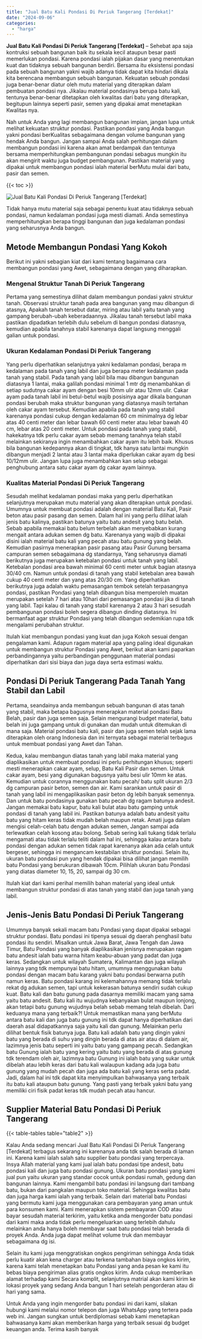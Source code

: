 ```yaml
---
title: "Jual Batu Kali Pondasi Di Periuk Tangerang [Terdekat]"
date: "2024-09-06"
categories: 
  - "harga"
---
```


**Jual Batu Kali Pondasi Di Periuk Tangerang \[Terdekat\]** – Sehebat apa saja kontruksi sebuah bangunan baik itu sekala kecil ataupun besar pasti memerlukan pondasi. Karena pondasi ialah pijakan dasar yang menentukan kuat dan tidaknya sebuah bangunan berdiri. Bersama itu eksistensi pondasi pada sebuah bangunan yakni wajib adanya tidak dapat kita hindari dikala kita berencana membangun sebuah bangunan. Kekuatan sebuah pondasi juga benar-benar diatur oleh mutu material yang diterapkan dalam pembuatan pondasi nya. Jikalau material pondasinya berupa batu kali, tentunya benar-benar ditetapkan oleh kwalitas dari batu yang diterapkan, begitupun lainnya seperti pasir, semen yang dipakai amat menetapkan Kwalitas nya.

Nah untuk Anda yang lagi membangun bangunan impian, jangan lupa untuk melihat kekuatan struktur pondasi. Pastikan pondasi yang Anda bangun yakni pondasi berKualitas sebagaimana dengan volume bangunan yang hendak Anda bangun. Jangan sampai Anda salah perhitungan dalam membangun pondasi ini karena akan amat berdampak dan tentunya bersama memperhitungkan pembangunan pondasi sebagus mungkin itu akan mengirit waktu juga budget pembangunan. Pastikan material yang dipakai untuk membangun pondasi ialah material berMutu mulai dari batu, pasir dan semen.

{{< toc >}}

![Jual Batu Kali Pondasi Di Periuk Tangerang [Terdekat]](/images/jual-batu-kali-35.png)

Tidak hanya mutu material saja sebagai penentu kuat atau tidaknya sebuah pondasi, namun kedalaman pondasi juga mesti diamati. Anda semestinya memperhitungkan berapa tinggi bangunan dan juga kedalaman pondasi yang seharusnya Anda bangun.

## Metode Membangun Pondasi Yang Kokoh

Berikut ini yakni sebagian kiat dari kami tentang bagaimana cara membangun pondasi yang Awet, sebagaimana dengan yang diharapkan.

### Mengenal Struktur Tanah Di Periuk Tangerang

Pertama yang semestinya dilihat dalam membangun pondasi yakni struktur tanah. Observasi struktur tanah pada area bangunan yang mau dibangun di atasnya, Apakah tanah tersebut datar, miring atau labil yaitu tanah yang gampang berubah-ubah keberadaannya. Jikalau tanah tersebut labil maka pastikan dipadatkan terlebih dulu sebelum di bangun pondasi diatasnya, kemudian apabila tanahnya stabil karenanya dapat langsung menggali galian untuk pondasi.

### Ukuran Kedalaman Pondasi Di Periuk Tangerang

Yang perlu diperhatikan selanjutnya yakni kedalaman pondasi, berapa m kedalaman pada tanah yang labil dan juga berapa meter kedalaman pada tanah yang stabil. Pada tanah yang labil bila mau dibangun bangunan diatasnya 1 lantai, maka galilah pondasi minimal 1 mtr dg menambahkan di setiap sudutnya cakar ayam dengan besi 10mm ulir atau 12mm ulir. Cakar ayam pada tanah labil ini betul-betul wajib posisinya agar dikala bangunan pondasi berubah maka struktur bangunan yang diatasnya masih tertahan oleh cakar ayam tersebut. Kemudian apabila pada tanah yang stabil karenanya pondasi cukup dengan kedalaman 60 cm minimalnya dg lebar atas 40 centi meter dan lebar bawah 60 centi meter atau lebar bawah 40 cm, lebar atas 20 centi meter. Untuk pondasi pada tanah yang stabil, hakekatnya tdk perlu cakar ayam sebab memang tanahnya telah stabil melainkan sekiranya ingin menambahkan cakar ayam itu lebih baik. Khusus bila bangunan kedepannya akan di tingkat, tdk hanya satu lantai mungkin dibangun menjadi 2 lantai atau 3 lantai maka diperlukan cakar ayam dg besi 10/12mm ulir. Jangan lupa juga menambahkan kan selup sebagai penghubung antara satu cakar ayam dg cakar ayam lainnya.

### Kualitas Material Pondasi Di Periuk Tangerang

Sesudah melihat kedalaman pondasi maka yang perlu diperhatikan selanjutnya merupakan mutu material yang akan diterapkan untuk pondasi. Umumnya untuk membuat pondasi adalah dengan material Batu Kali, Pasir beton atau pasir pasang dan semen. Dalam hal ini yang perlu dilihat ialah jenis batu kalinya, pastikan batunya yaitu batu andesit yang batu belah. Sebab apabila memakai batu belum terbelah akan menyebabkan kurang mengait antara adukan semen dg batu. Karenanya yang wajib di dipakai disini ialah material batu kali yang pecah atau batu gunung yang belah. Kemudian pasirnya menerapkan pasir pasang atau Pasir Gunung bersama campuran semen sebagaimana dg standarnya, Yang seharusnya diamati berikutnya juga merupakan ketebalan pondasi untuk tanah yang labil. Ketebalan pondasi area bawah minimal 60 centi meter untuk bagian atasnya 30/40 cm. Namun untuk pondasi di tanah yang stabil ketebalan area bawah cukup 40 centi meter dan yang atas 20/30 cm. Yang diperhatikan berikutnya juga adalah waktu pemasangan tembok setelah terpasangnya pondasi, pastikan Pondasi yang telah dibangun bisa memperoleh muatan merupakan setelah 7 hari atau 10hari dari pemasangan pondasi jika di tanah yang labil. Tapi kalau di tanah yang stabil karenanya 2 atau 3 hari sesudah pembangunan pondasi boleh segera dibangun dinding diatasnya. Ini bermanfaat agar struktur Pondasi yang telah dibangun sedemikian rupa tdk mengalami perubahan struktur.

Itulah kiat membangun pondasi yang kuat dan juga Kokoh sesuai dengan pengalaman kami. Adapun ragam material apa yang paling ideal digunakan untuk membangun struktur Pondasi yang Awet, berikut akan kami paparkan perbandingannya yaitu perbandingan penggunaan material pondasi diperhatikan dari sisi biaya dan juga daya serta estimasi waktu.

## Pondasi Di Periuk Tangerang Pada Tanah Yang Stabil dan Labil

Pertama, seandainya anda membangun sebuah bangunan di atas tanah yang stabil, maka betapa bagusnya menerapkan material pondasi Batu Belah, pasir dan juga semen saja. Selain mengurangi budget material, batu belah ini juga gampang untuk di gunakan dan mudah untuk ditemukan di mana saja. Material pondasi batu kali, pasir dan juga semen telah sejak lama diterapkan oleh orang Indonesia dan ini ternyata sebagai material terbagus untuk membuat pondasi yang Awet dan Tahan.

Kedua, kalau membangun diatas tanah yang labil maka material yang diaplikasikan untuk membuat pondasi ini perlu perhitungan khusus; seperti mesti menerapkan cakar ayam, selup, Batu Kali Pasir dan semen. Untuk cakar ayam, besi yang digunakan bagusnya yaitu besi ulir 10mm ke atas. Kemudian untuk corannya menggunakan batu pecah/ batu split ukuran 2/3 dg campuran pasir beton, semen dan air. Kami sarankan untuk pasir di tanah yang labil ini mengaplikasikan pasir beton dg lebih banyak semennya. Dan untuk batu pondasinya gunakan batu pecah dg ragam batunya andesit. Jangan memakai batu kapur, batu kali bulat atau batu gamping untuk pondasi di tanah yang labil ini. Pastikan batunya adalah batu andesit yaitu batu yang hitam keras tidak mudah belah maupun retak. Amati juga dalam mengisi celah-celah batu dengan adukan semen, Jangan sampai ada terlewatkan celah kosong atau bolong. Sebab sering kali tukang tidak terlalu mengamati atau tidak terlalu teliti dalam hal ini, sehingga kalau antara batu pondasi dengan adukan semen tidak rapat karenanya akan ada celah untuk bergeser, sehingga ini mengancam kestabilan struktur pondasi. Selain itu, ukuran batu pondasi pun yang hendak dipakai bisa dilihat jangan memilih batu Pondasi yang berukuran dibawah 10cm. Pilihlah ukuran batu Pondasi yang diatas diameter 10, 15, 20, sampai dg 30 cm.

Itulah kiat dari kami perihal memilih bahan material yang ideal untuk membangun struktur pondasi di atas tanah yang stabil dan juga tanah yang labil.

## Jenis-Jenis Batu Pondasi Di Periuk Tangerang

Umumnya banyak sekali macam batu Pondasi yang dapat dipakai sebagai struktur pondasi. Batu pondasi ini tipenya sesuai dg daerah penghasil batu pondasi itu sendiri. Misalkan untuk Jawa Barat, Jawa Tengah dan Jawa Timur, Batu Pondasi yang banyak diaplikasikan jenisnya merupakan ragam batu andesit ialah batu warna hitam keabu-abuan yang padat dan juga keras. Sedangkan untuk wilayah Sumatera, Kalimantan dan juga wilayah lainnya yang tdk mempunyai batu hitam, umumnya menggunakan batu pondasi dengan macam batu karang yakni batu pondasi berwarna putih namun keras. Batu pondasi karang ini kelemahannya memang tidak terlalu rekat dg adukan semen, tapi untuk kekerasan batunya sendiri sudah cukup kuat. Batu kali dan batu gunung pada dasarnya memiliki macam yang sama yaitu batu andesit. Batu kali itu wujudnya kebanyakan bulat maupun lonjong, akan tetapi batu gunung wujudnya belah sebab memang telah dibelah. Dari keduanya mana yang terbaik?! Untuk memastikan mana yang berMutu antara batu kali dan juga batu gunung ini tdk dapat hanya diperhatikan dari daerah asal didapatkannya saja yaitu kali dan gunung. Melainkan perlu dilihat bentuk fisik batunya juga. Batu kali adalah batu yang dingin yakni batu yang berada di suhu yang dingin berada di atas air atau di dalam air, lazimnya jenis batu seperti ini yaitu batu yang gampang pecah. Sedangkan batu Gunung ialah batu yang kering yaitu batu yang berada di atas gunung tdk terendam oleh air, lazimnya batu Gunung ini ialah batu yang sukar untuk dibelah atau lebih keras dari batu kali walaupun kadang ada juga batu gunung yang mudah pecah dan juga ada batu kali yang keras serta padat. Jadi, dalam hal ini tdk dapat kita menyimpulkan bahwasanya yang terbaik itu batu kali ataupun batu gunung. Yang pasti yang terbaik yakni batu yang memiliki ciri fisik padat keras tdk mudah pecah atau hancur.

## Supplier Material Batu Pondasi Di Periuk Tangerang

{{< table-tables table="table2" >}}

Kalau Anda sedang mencari Jual Batu Kali Pondasi Di Periuk Tangerang \[Terdekat\] terbagus sekarang ini karenanya anda tdk salah berada di laman ini. Karena kami ialah salah satu supplier batu pondasi yang terpercaya. Insya Allah material yang kami jual ialah batu pondasi tipe andesit, batu pondasi kali dan juga batu pondasi gunung. Ukuran batu pondasi yang kami jual pun yaitu ukuran yang standar cocok untuk pondasi rumah, gedung dan bangunan lainnya. Kami mengambil batu pondasi ini langsung dari tambang batu, bukan dari pangkalan maupun toko material. Sehingga kwalitas batu dan juga harga kami ialah yang terbaik. Selain dari material batu Pondasi yang bermutu kami juga menggunakan cara pembayaran yang aman untuk para konsumen kami. Kami menerapkan sistem pembayaran COD atau bayar sesudah material terkirim, yaitu ketika anda mengorder batu pondasi dari kami maka anda tidak perlu mengeluarkan uang terlebih dahulu melainkan anda hanya boleh membayar saat batu pondasi telah berada di proyek Anda. Anda juga dapat melihat volume truk dan membayar sebagaimana dg isi.

Selain itu kami juga menggratiskan ongkos pengiriman sehingga Anda tidak perlu kuatir akan kena charger atau terkena tambahan biaya ongkos kirim, karena kami telah menetapkan batu Pondasi yang anda pesan ke kami itu bebas biaya pengiriman alias gratis ongkos kirim. Anda cukup memberikan alamat terhadap kami Secara komplit, selanjutnya matrial akan kami kirim ke lokasi proyek yang sedang Anda bangun 1 hari setelah pengorderan atau di hari yang sama.

Untuk Anda yang ingin mengorder batu pondasi ini dari kami, silakan hubungi kami melalui nomor telepon dan juga WhatsApp yang tertera pada web ini. Jangan sungkan untuk berdiplomasi sebab kami menetapkan bahwasanya kami akan memberikan harga yang terbaik sesuai dg budget keuangan anda. Terima kasih banyak
